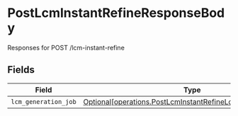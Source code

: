 # PostLcmInstantRefineResponseBody

Responses for POST /lcm-instant-refine


## Fields

| Field                                                                                                                              | Type                                                                                                                               | Required                                                                                                                           | Description                                                                                                                        |
| ---------------------------------------------------------------------------------------------------------------------------------- | ---------------------------------------------------------------------------------------------------------------------------------- | ---------------------------------------------------------------------------------------------------------------------------------- | ---------------------------------------------------------------------------------------------------------------------------------- |
| `lcm_generation_job`                                                                                                               | [Optional[operations.PostLcmInstantRefineLcmGenerationOutput]](../../models/operations/postlcminstantrefinelcmgenerationoutput.md) | :heavy_minus_sign:                                                                                                                 | N/A                                                                                                                                |